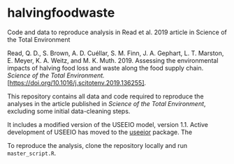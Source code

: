 # halvingfoodwaste
Code and data to reproduce analysis in Read et al. 2019 article in Science of the Total Environment

Read, Q. D., S. Brown, A. D. Cuéllar, S. M. Finn, J. A. Gephart, L. T. Marston, E. Meyer, K. A. Weitz, and M. K. Muth. 2019. Assessing the environmental impacts of halving food loss and waste along the food supply chain. *Science of the Total Environment.* [https://doi.org/10.1016/j.scitotenv.2019.136255].

This repository contains all data and code required to reproduce the analyses in the article published in *Science of the Total Environment*, excluding some initial data-cleaning steps.

It includes a modified version of the USEEIO model, version 1.1. Active development of USEEIO has moved to the [useeior](https://github.com/USEPA/useeior/) package. The 

To reproduce the analysis, clone the repository locally and run `master_script.R`.